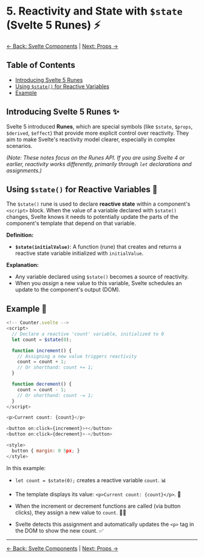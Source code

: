# 5. Reactivity and State with `$state` (Svelte 5 Runes) ⚡

[<- Back: Svelte Components](./04-svelte-components.md) | [Next: Props ->](./06-props.md)

## Table of Contents

- [Introducing Svelte 5 Runes](#introducing-svelte-5-runes)
- [Using `$state()` for Reactive Variables](#using-state-for-reactive-variables)
- [Example](#example)

## Introducing Svelte 5 Runes ✨

Svelte 5 introduced **Runes**, which are special symbols (like `$state`, `$props`, `$derived`, `$effect`) that provide more explicit control over reactivity. They aim to make Svelte's reactivity model clearer, especially in complex scenarios.

_(Note: These notes focus on the Runes API. If you are using Svelte 4 or earlier, reactivity works differently, primarily through `let` declarations and assignments.)_

## Using `$state()` for Reactive Variables 🔄

The `$state()` rune is used to declare **reactive state** within a component's `<script>` block. When the value of a variable declared with `$state()` changes, Svelte knows it needs to potentially update the parts of the component's template that depend on that variable.

**Definition:**

- **`$state(initialValue)`**: A function (rune) that creates and returns a reactive state variable initialized with `initialValue`.

**Explanation:**

- Any variable declared using `$state()` becomes a source of reactivity.
- When you _assign_ a new value to this variable, Svelte schedules an update to the component's output (DOM).

## Example 🧪

```js
<!-- Counter.svelte -->
<script>
  // Declare a reactive 'count' variable, initialized to 0
  let count = $state(0);

  function increment() {
    // Assigning a new value triggers reactivity
    count = count + 1;
    // Or shorthand: count += 1;
  }

  function decrement() {
    count = count - 1;
    // Or shorthand: count -= 1;
  }
</script>

<p>Current count: {count}</p>

<button on:click={increment}>+</button>
<button on:click={decrement}>-</button>

<style>
  button { margin: 0 5px; }
</style>
```

In this example:

- `let count = $state(0);` creates a reactive variable `count`. 📊

- The template displays its value: `<p>Current count: {count}</p>`. 👀

- When the increment or decrement functions are called (via button clicks), they assign a new value to `count`. 🔼🔽

- Svelte detects this assignment and automatically updates the `<p>` tag in the DOM to show the new count. ✅

---

[<- Back: Svelte Components](./04-svelte-components.md) | [Next: Props ->](./06-props.md)
